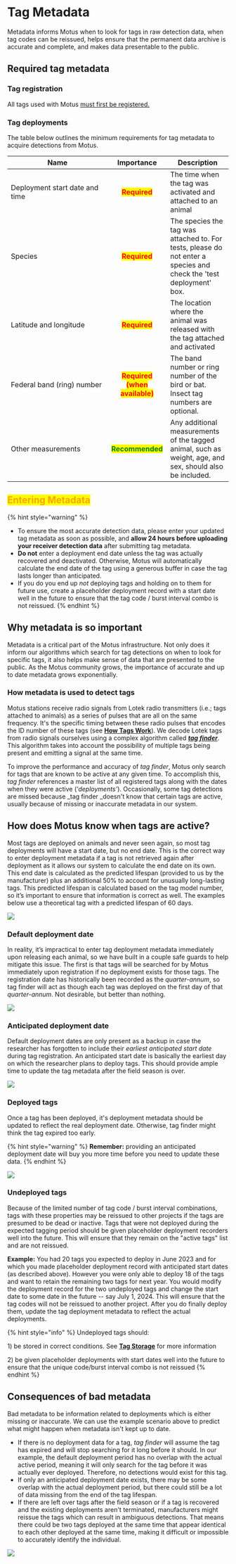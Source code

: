 # Tag Metadata

Metadata informs Motus when to look for tags in raw detection data, when tag codes can be reissued, helps ensure that the permanent data archive is accurate and complete, and makes data presentable to the public.

## Required tag metadata

### Tag registration

All tags used with Motus [must first be registered.](tag-registration.md)

### Tag deployments

The table below outlines the minimum requirements for tag metadata to acquire detections from Motus.

<table><thead><tr><th width="211.97548774387195">Name</th><th align="center">Importance</th><th>Description</th></tr></thead><tbody><tr><td>Deployment start date and time</td><td align="center"><mark style="color:red;"><strong>Required</strong></mark></td><td>The time when the tag was activated and attached to an animal</td></tr><tr><td>Species</td><td align="center"><mark style="color:red;"><strong>Required</strong></mark></td><td>The species the tag was attached to. For tests, please do not enter a species and check the 'test deployment' box.</td></tr><tr><td>Latitude and longitude</td><td align="center"><mark style="color:red;"><strong>Required</strong></mark></td><td>The location where the animal was released with the tag attached and activated</td></tr><tr><td>Federal band (ring) number</td><td align="center"><mark style="color:red;"><strong>Required (when available)</strong></mark></td><td>The band number or ring number of the bird or bat. Insect tag numbers are optional. </td></tr><tr><td>Other measurements</td><td align="center"><mark style="color:green;"><strong>Recommended</strong></mark></td><td>Any additional measurements of the tagged animal, such as weight, age, and sex, should also be included.</td></tr></tbody></table>

## <mark style="color:orange;">Entering Metadata</mark>

{% hint style="warning" %}
* To ensure the most accurate detection data, please enter your updated tag metadata as soon as possible, and **allow 24 hours before uploading your receiver detection data** after submitting tag metadata.&#x20;
* **Do not** enter a deployment end date unless the tag was actually recovered and deactivated. Otherwise, Motus will automatically calculate the end date of the tag using a generous buffer in case the tag lasts longer than anticipated.
* If you do you end up _not_ deploying tags and holding on to them for future use, create a placeholder deployment record with a start date well in the future to ensure that the tag code / burst interval combo is not reissued.
{% endhint %}

## Why metadata is so important

Metadata is a critical part of the Motus infrastructure. Not only does it inform our algorithms which search for tag detections on when to look for specific tags, it also helps make sense of data that are presented to the public. As the Motus community grows, the importance of accurate and up to date metadata grows exponentially.

### How metadata is used to detect tags

Motus stations receive radio signals from Lotek radio transmitters (i.e.; tags attached to animals) as a series of pulses that are all on the same frequency. It's the specific timing between these radio pulses that encodes the ID number of these tags (see [**How Tags Work**](../../tags/how-tags-work.md)). We decode Lotek tags from radio signals ourselves using a complex algorithm called [_**tag finder**_](../../about-motus/how-data-are-processed/tag-finder.md). This algorithm takes into account the possibility of multiple tags being present and emitting a signal at the same time.

To improve the performance and accuracy of _tag finder_, Motus only search for tags that are known to be active at any given time. To accomplish this, _tag finder_ references a master list of all registered tags along with the dates when they were active (‘_deployments’_). Occasionally, some tag detections are missed because \_tag finder \_doesn't know that certain tags are active, usually because of missing or inaccurate metadata in our system.

## How does Motus know when tags are active?

Most tags are deployed on animals and never seen again, so most tag deployments will have a start date, but no end date. This is the correct way to enter deployment metadata if a tag is not retrieved again after deployment as it allows our system to calculate the end date on its own. This end date is calculated as the predicted lifespan (provided to us by the manufacturer) plus an additional 50% to account for unusually long-lasting tags. This predicted lifespan is calculated based on the tag model number, so it’s important to ensure that information is correct as well. The examples below use a theoretical tag with a predicted lifespan of 60 days.

![](../../.gitbook/assets/tag-metadata-ex1.png)

### Default deployment date

In reality, it’s impractical to enter tag deployment metadata immediately upon releasing each animal, so we have built in a couple safe guards to help mitigate this issue. The first is that tags will be searched for by Motus immediately upon registration if no deployment exists for those tags. The registration date has historically been recorded as the _quarter-annum_, so tag finder will act as though each tag was deployed on the first day of that _quarter-annum_. Not desirable, but better than nothing.

![](../../.gitbook/assets/tag-metadata-ex2.png)

### Anticipated deployment date

Default deployment dates are only present as a backup in case the researcher has forgotten to include their _earliest_ _anticipated start date_ during tag registration. An anticipated start date is basically the earliest day on which the researcher plans to deploy tags. This should provide ample time to update the tag metadata after the field season is over.

![](../../.gitbook/assets/tag-metadata-ex3.png)

### Deployed tags

Once a tag has been deployed, it's deployment metadata should be updated to reflect the real deployment date. Otherwise, tag finder might think the tag expired too early.

{% hint style="warning" %}
**Remember:** providing an anticipated deployment date will buy you more time before you need to update these data.
{% endhint %}

![](../../.gitbook/assets/tag-metadata-ex4.png)

### Undeployed tags <a href="#undeployed-tags" id="undeployed-tags"></a>

Because of the limited number of tag code / burst interval combinations, tags with these properties may be reissued to other projects if the tags are presumed to be dead or inactive. Tags that were not deployed during the expected tagging period should be given placeholder deployment recorders well into the future. This will ensure that they remain on the "active tags" list and are not reissued.&#x20;

**Example:** You had 20 tags you expected to deploy in June 2023 and for which you made placeholder deployment record with anticipated start dates (as described above). However you were only able to deploy 18 of the tags and want to retain the remaining two tags for next year. You would modify the deployment record for the two undeployed tags and change the start date to some date in the future -- say July 1, 2024. This will ensure that the tag codes will not be reissued to another project. After you do finally deploy them, update the tag deployment metadata to reflect the actual deployments.

{% hint style="info" %}
Undeployed tags should:

1\) be stored in correct conditions. See [**Tag Storage**](../../tags/tag-storage.md) for more information

2\) be given placeholder deployments with start dates well into the future to ensure that the unique code/burst interval combo is not reissued
{% endhint %}

## Consequences of bad metadata

Bad metadata to be information related to deployments which is either missing or inaccurate. We can use the example scenario above to predict what might happen when metadata isn't kept up to date.

* If there is no deployment data for a tag, _tag finder_ will assume the tag has expired and will stop searching for it long before it should. In our example, the default deployment period has no overlap with the actual active period, meaning it will only search for the tag before it was actually ever deployed. Therefore, no detections would exist for this tag.
* If only an anticipated deployment date exists, there may be some overlap with the actual deployment period, but there could still be a lot of data missing from the end of the tag lifespan.
* If there are left over tags after the field season or if a tag is recovered and the existing deployments aren't terminated, manufacturers might reissue the tags which can result in ambiguous detections. That means there could be two tags deployed at the same time that appear identical to each other deployed at the same time, making it difficult or impossible to accurately identify the individual.

![](../../.gitbook/assets/tag-metadata-ex5.png)
